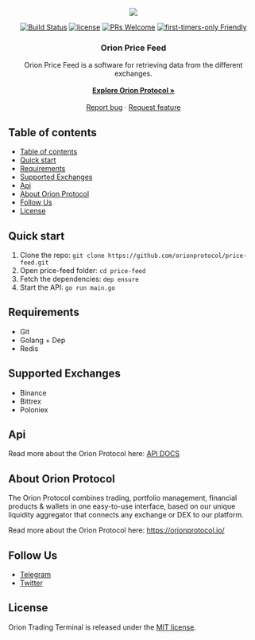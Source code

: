 <p align="center">
  <a href="https://orionprotocol.io">
    <img src="https://orionprotocol.io/images/logo.png" />
  </a>
</p>

<p align="center">
  <a href="https://travis-ci.org/orionprotocol/price-feed"><img src="https://travis-ci.org/orionprotocol/price-feed.svg?branch=master" alt="Build Status" /></a>
  <a href="https://tldrlegal.com/license/mit-license"><img src="https://img.shields.io/badge/license-MIT-blue.svg" alt="license"/></a>
  <a href="http://makeapullrequest.com"><img src="https://img.shields.io/badge/PRs-welcome-brightgreen.svg?style=flat-square" alt="PRs Welcome"/></a>
  <a href="http://www.firsttimersonly.com/"><img src="https://img.shields.io/badge/first--timers--only-friendly-blue.svg" alt="first-timers-only Friendly"/></a>
  <br>
</p>

<h3 align="center">Orion Price Feed</h3>

<p align="center">
  Orion Price Feed is a software for retrieving data from the different exchanges.
  <br>
  <br>
  <a href="https://orionprotocol.io/"><strong>Explore Orion Protocol »</strong></a>
  <br>
  <br>
  <a href="https://github.com/orionprotocol/price-feed/issues/new?template=bug_report.md">Report bug</a>
  ·
  <a href="https://github.com/orionprotocol/price-feed/issues/new?template=feature_request.md&labels=feature">Request feature</a>
</p>

## Table of contents

- [Table of contents](#table-of-contents)
- [Quick start](#quick-start)
- [Requirements](#requirements)
- [Supported Exchanges](#supported-exchanges)
- [Api](#api)
- [About Orion Protocol](#about-orion-protocol)
- [Follow Us](#follow-us)
- [License](#license)


## Quick start

1. Clone the repo: `git clone https://github.com/orionprotocol/price-feed.git`
2. Open price-feed folder:  `cd price-feed`
3. Fetch the dependencies: `dep ensure`
4. Start the API: `go run main.go`

## Requirements
- Git
- Golang + Dep
- Redis

## Supported Exchanges
- Binance
- Bittrex
- Poloniex

## Api
Read more about the Orion Protocol here: [API DOCS](./API)

## About Orion Protocol

The Orion Protocol combines trading, portfolio management, financial products & wallets in one easy-to-use interface, based on our unique liquidity aggregator that connects any exchange or DEX to our platform.

Read more about the Orion Protocol here: https://orionprotocol.io/

## Follow Us

- [Telegram](https://t.me/holdvest)
- [Twitter](https://twitter.com/OrionProtocl)

## License

Orion Trading Terminal is released under the [MIT license](./LICENSE).
